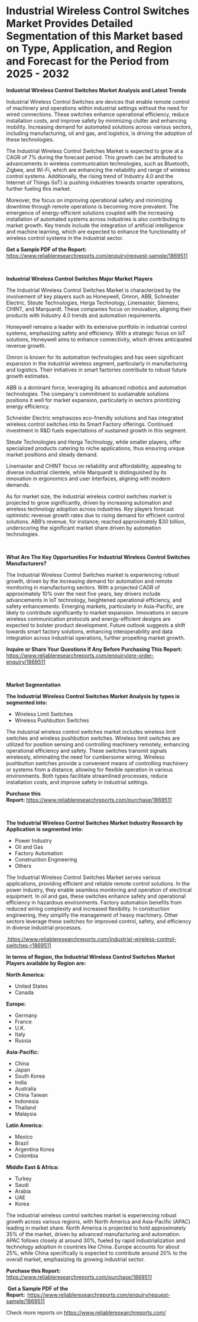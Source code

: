 <p><h1>Industrial Wireless Control Switches Market Provides Detailed Segmentation of this Market based on Type, Application, and Region and Forecast for the Period from 2025 - 2032</h1></p><p><strong>Industrial Wireless Control Switches Market Analysis and Latest Trends</strong></p>
<p><p>Industrial Wireless Control Switches are devices that enable remote control of machinery and operations within industrial settings without the need for wired connections. These switches enhance operational efficiency, reduce installation costs, and improve safety by minimizing clutter and enhancing mobility. Increasing demand for automated solutions across various sectors, including manufacturing, oil and gas, and logistics, is driving the adoption of these technologies.</p><p>The Industrial Wireless Control Switches Market is expected to grow at a CAGR of 7% during the forecast period. This growth can be attributed to advancements in wireless communication technologies, such as Bluetooth, Zigbee, and Wi-Fi, which are enhancing the reliability and range of wireless control systems. Additionally, the rising trend of Industry 4.0 and the Internet of Things (IoT) is pushing industries towards smarter operations, further fueling this market.</p><p>Moreover, the focus on improving operational safety and minimizing downtime through remote operations is becoming more prevalent. The emergence of energy-efficient solutions coupled with the increasing installation of automated systems across industries is also contributing to market growth. Key trends include the integration of artificial intelligence and machine learning, which are expected to enhance the functionality of wireless control systems in the industrial sector.</p></p>
<p><strong>Get a Sample PDF of the Report:&nbsp;</strong> <a href="https://www.reliableresearchreports.com/enquiry/request-sample/1869511?utm_campaign=2197&utm_medium=2&utm_source=Github&utm_content=ia&utm_term=16022025&utm_id=industrial-wireless-control-switches">https://www.reliableresearchreports.com/enquiry/request-sample/1869511</a></p>
<p>&nbsp;</p>
<p><strong>Industrial Wireless Control Switches Major Market Players</strong></p>
<p><p>The Industrial Wireless Control Switches Market is characterized by the involvement of key players such as Honeywell, Omron, ABB, Schneider Electric, Steute Technologies, Herga Technology, Linemaster, Siemens, CHINT, and Marquardt. These companies focus on innovation, aligning their products with Industry 4.0 trends and automation requirements.</p><p>Honeywell remains a leader with its extensive portfolio in industrial control systems, emphasizing safety and efficiency. With a strategic focus on IoT solutions, Honeywell aims to enhance connectivity, which drives anticipated revenue growth. </p><p>Omron is known for its automation technologies and has seen significant expansion in the industrial wireless segment, particularly in manufacturing and logistics. Their initiatives in smart factories contribute to robust future growth estimates.</p><p>ABB is a dominant force, leveraging its advanced robotics and automation technologies. The company's commitment to sustainable solutions positions it well for market expansion, particularly in sectors prioritizing energy efficiency. </p><p>Schneider Electric emphasizes eco-friendly solutions and has integrated wireless control switches into its Smart Factory offerings. Continued investment in R&D fuels expectations of sustained growth in this segment.</p><p>Steute Technologies and Herga Technology, while smaller players, offer specialized products catering to niche applications, thus ensuring unique market positions and steady demand.</p><p>Linemaster and CHINT focus on reliability and affordability, appealing to diverse industrial clientele, while Marquardt is distinguished by its innovation in ergonomics and user interfaces, aligning with modern demands.</p><p>As for market size, the industrial wireless control switches market is projected to grow significantly, driven by increasing automation and wireless technology adoption across industries. Key players forecast optimistic revenue growth rates due to rising demand for efficient control solutions. ABB’s revenue, for instance, reached approximately $30 billion, underscoring the significant market share driven by automation technologies.</p></p>
<p>&nbsp;</p>
<p><strong>What Are The Key Opportunities For Industrial Wireless Control Switches Manufacturers?</strong></p>
<p><p>The Industrial Wireless Control Switches market is experiencing robust growth, driven by the increasing demand for automation and remote monitoring in manufacturing sectors. With a projected CAGR of approximately 10% over the next five years, key drivers include advancements in IoT technology, heightened operational efficiency, and safety enhancements. Emerging markets, particularly in Asia-Pacific, are likely to contribute significantly to market expansion. Innovations in secure wireless communication protocols and energy-efficient designs are expected to bolster product development. Future outlook suggests a shift towards smart factory solutions, enhancing interoperability and data integration across industrial operations, further propelling market growth.</p></p>
<p><strong>Inquire or Share Your Questions If Any Before Purchasing This Report:</strong> <a href="https://www.reliableresearchreports.com/enquiry/pre-order-enquiry/1869511?utm_campaign=2197&utm_medium=2&utm_source=Github&utm_content=ia&utm_term=16022025&utm_id=industrial-wireless-control-switches">https://www.reliableresearchreports.com/enquiry/pre-order-enquiry/1869511</a></p>
<p>&nbsp;</p>
<p><strong>Market Segmentation</strong></p>
<p><strong>The Industrial Wireless Control Switches Market Analysis by types is segmented into:</strong></p>
<p><ul><li>Wireless Limit Switches</li><li>Wireless Pushbutton Switches</li></ul></p>
<p><p>The industrial wireless control switches market includes wireless limit switches and wireless pushbutton switches. Wireless limit switches are utilized for position sensing and controlling machinery remotely, enhancing operational efficiency and safety. These switches transmit signals wirelessly, eliminating the need for cumbersome wiring. Wireless pushbutton switches provide a convenient means of controlling machinery or systems from a distance, allowing for flexible operation in various environments. Both types facilitate streamlined processes, reduce installation costs, and improve safety in industrial settings.</p></p>
<p><strong>Purchase this Report:&nbsp;</strong><a href="https://www.reliableresearchreports.com/purchase/1869511?utm_campaign=2197&utm_medium=2&utm_source=Github&utm_content=ia&utm_term=16022025&utm_id=industrial-wireless-control-switches">https://www.reliableresearchreports.com/purchase/1869511</a></p>
<p>&nbsp;</p>
<p><strong>The Industrial Wireless Control Switches Market Industry Research by Application is segmented into:</strong></p>
<p><ul><li>Power Industry</li><li>Oil and Gas</li><li>Factory Automation</li><li>Construction Engineering</li><li>Others</li></ul></p>
<p><p>The Industrial Wireless Control Switches Market serves various applications, providing efficient and reliable remote control solutions. In the power industry, they enable seamless monitoring and operation of electrical equipment. In oil and gas, these switches enhance safety and operational efficiency in hazardous environments. Factory automation benefits from reduced wiring complexity and increased flexibility. In construction engineering, they simplify the management of heavy machinery. Other sectors leverage these switches for improved control, safety, and efficiency in diverse industrial processes.</p></p>
<p><a href="https://www.reliableresearchreports.com/industrial-wireless-control-switches-r1869511?utm_campaign=2197&utm_medium=2&utm_source=Github&utm_content=ia&utm_term=16022025&utm_id=industrial-wireless-control-switches">&nbsp;https://www.reliableresearchreports.com/industrial-wireless-control-switches-r1869511</a></p>
<p><strong>In terms of Region, the Industrial Wireless Control Switches Market Players available by Region are:</strong></p>
<p>
    <p> <strong> North America: </strong>
        <ul>
            <li>United States</li>
            <li>Canada</li>
        </ul>
        </p> 
    <p> <strong> Europe: </strong>
        <ul>
            <li>Germany</li>
            <li>France</li>
            <li>U.K.</li>
            <li>Italy</li>
            <li>Russia</li>
        </ul>
        </p> 
    <p> <strong> Asia-Pacific: </strong>
        <ul>
            <li>China</li>
            <li>Japan</li>
            <li>South Korea</li>
            <li>India</li>
            <li>Australia</li>
            <li>China Taiwan</li>
            <li>Indonesia</li>
            <li>Thailand</li>
            <li>Malaysia</li>
        </ul>
        </p> 
    <p> <strong> Latin America: </strong>
        <ul>
            <li>Mexico</li>
            <li>Brazil</li>
            <li>Argentina Korea</li>
            <li>Colombia</li>
        </ul>
        </p> 
    <p> <strong> Middle East & Africa: </strong>
        <ul>
            <li>Turkey</li>
            <li>Saudi</li>
            <li>Arabia</li>
            <li>UAE</li>
            <li>Korea</li>
        </ul>
    </p>
    </p>
<p><p>The industrial wireless control switches market is experiencing robust growth across various regions, with North America and Asia-Pacific (APAC) leading in market share. North America is projected to hold approximately 35% of the market, driven by advanced manufacturing and automation. APAC follows closely at around 30%, fueled by rapid industrialization and technology adoption in countries like China. Europe accounts for about 25%, while China specifically is expected to contribute around 20% to the overall market, emphasizing its growing industrial sector.</p></p>
<p><strong>Purchase this Report: </strong><a href="https://www.reliableresearchreports.com/purchase/1869511?utm_campaign=2197&utm_medium=2&utm_source=Github&utm_content=ia&utm_term=16022025&utm_id=industrial-wireless-control-switches">https://www.reliableresearchreports.com/purchase/1869511</a></p>
<p>&nbsp;<strong>Get a Sample PDF of the Report:&nbsp;&nbsp;</strong><a href="https://www.reliableresearchreports.com/enquiry/request-sample/1869511?utm_campaign=2197&utm_medium=2&utm_source=Github&utm_content=ia&utm_term=16022025&utm_id=industrial-wireless-control-switches">https://www.reliableresearchreports.com/enquiry/request-sample/1869511</a></p>
<p><strong></strong></p>
<p>Check more reports on <a href="https://www.reliableresearchreports.com/?utm_campaign=2197&utm_medium=2&utm_source=Github&utm_content=ia&utm_term=16022025&utm_id=industrial-wireless-control-switches">https://www.reliableresearchreports.com/</a></p>